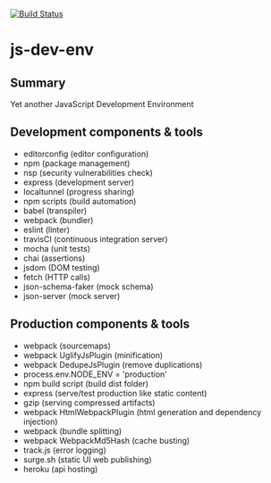 [![Build Status](https://travis-ci.org/chgrivas/js-dev-env.svg?branch=master)](https://travis-ci.org/chgrivas/js-dev-env)

# js-dev-env

## Summary

Yet another JavaScript Development Environment

## Development components & tools

- editorconfig (editor configuration)
- npm (package management)
- nsp (security vulnerabilities check)
- express (development server)
- localtunnel (progress sharing)
- npm scripts (build automation)
- babel (transpiler)
- webpack (bundler)
- eslint (linter)
- travisCI (continuous integration server)
- mocha (unit tests)
- chai (assertions)
- jsdom (DOM testing)
- fetch (HTTP calls)
- json-schema-faker (mock schema)
- json-server (mock server)

## Production components & tools

- webpack (sourcemaps)
- webpack UglifyJsPlugin (minification)
- webpack DedupeJsPlugin (remove duplications)
- process.env.NODE_ENV = 'production'
- npm build script (build dist folder)
- express (serve/test production like static content)
- gzip (serving compressed artifacts)
- webpack HtmlWebpackPlugin (html generation and dependency injection)
- webpack (bundle splitting)
- webpack WebpackMd5Hash (cache busting)
- track.js (error logging)
- surge.sh (static UI web publishing)
- heroku (api hosting)
